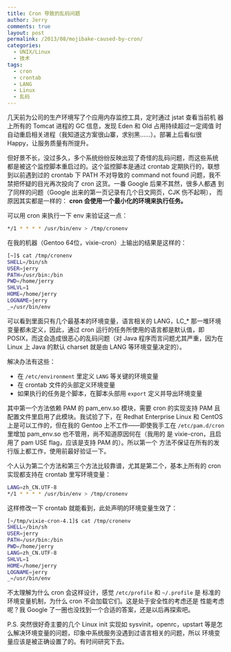 ```yaml
---
title: Cron 导致的乱码问题
author: Jerry
comments: true
layout: post
permalink: /2013/08/mojibake-caused-by-cron/
categories:
  - UNIX/Linux
  - 技术
tags:
  - cron
  - crontab
  - LANG
  - Linux
  - 乱码
---
```


几天前为公司的生产环境写了个应用内存监控工具，定时通过 jstat 查看当前机
器上所有的 Tomcat 进程的 GC 信息，发现 Eden 和 Old 占用持续超过一定阈值
时自动重启相关进程（我知道这方案很山寨，求别黑……）。部署上后看似很
Happy，让服务质量有所提升。

但好景不长，没过多久，多个系统纷纷反映出现了奇怪的乱码问题，而这些系统
都是被这个监控脚本重启过的。这个监控脚本是通过 crontab 定期执行的，联想
到以前遇到过的 crontab 下 PATH 不对导致的 command not found 问题，我不
禁把怀疑的目光再次投向了 cron 这货。一番 Google 后果不其然，很多人都遇
到了同样的问题（Google 出来的第一页记录有几个日文网页，CJK 伤不起啊），
而原因其实都是一样的： **cron 会使用一个最小化的环境来执行任务。**

<!--more-->

可以用 cron 来执行一下 env 来验证这一点：

```sh
*/1 * * * * /usr/bin/env > /tmp/cronenv
```

在我的机器（Gentoo 64位，vixie-cron）上输出的结果是这样的：

```sh
[~]$ cat /tmp/cronenv
SHELL=/bin/sh
USER=jerry
PATH=/usr/bin:/bin
PWD=/home/jerry
SHLVL=1
HOME=/home/jerry
LOGNAME=jerry
_=/usr/bin/env
```

可以看到里面只有几个最基本的环境变量，语言相关的 LANG，LC_* 那一堆环境
变量都未定义，因此，通过 cron 运行的任务所使用的语言都是默认值，即
POSIX，而这会造成很恶心的乱码问题（对 Java 程序而言问题尤其严重，因为在
Linux 上 Java 的默认 charset 就是由 LANG 等环境变量决定的）。

解决办法有这些：

   - 在 `/etc/environment` 里定义 `LANG` 等关键的环境变量
   - 在 crontab 文件的头部定义环境变量
   - 如果执行的任务是个脚本，在脚本头部用 `export` 定义并导出环境变量

其中第一个方法依赖 PAM 的 pam_env.so 模块，需要 cron 的实现支持 PAM 且
配置文件里启用了此模块。我试验了下，在 Redhat Enterprise Linux 和
CentOS 上是可以工作的，但在我的 Gentoo 上不工作——即使我手工在
`/etc/pam.d/cron` 里增加 pam_env.so 也不管用，尚不知道原因何在（我用的
是 vixie-cron，且启用了 pam USE flag，应该是支持 PAM 的）。所以第一个
方法不保证在所有的发行版上都工作，使用前最好验证一下。

个人认为第二个方法和第三个方法比较靠谱，尤其是第二个，基本上所有的
cron 实现都支持在 crontab 里写环境变量：

```sh
LANG=zh_CN.UTF-8
*/1 * * * * /usr/bin/env > /tmp/cronenv
```

这样修改一下 crontab 就能看到，此处声明的环境变量生效了：

```sh
[~/tmp/vixie-cron-4.1]$ cat /tmp/cronenv
SHELL=/bin/sh
USER=jerry
PATH=/usr/bin:/bin
PWD=/home/jerry
LANG=zh_CN.UTF-8
SHLVL=1
HOME=/home/jerry
LOGNAME=jerry
_=/usr/bin/env
```

不太理解为什么 cron 会这样设计，感觉 `/etc/profile` 和 `~/.profile` 是
标准的环境变量机制，为什么 cron 不会加载它们。这是处于安全性的考虑还是
性能考虑呢？我 Google 了一圈也没找到一个合适的答案，还是以后再探索吧。

P.S. 突然很好奇主要的几个 Linux init 实现如 sysvinit，openrc，upstart
等是怎么解决环境变量的问题，印象中系统服务没遇到过语言相关的问题，所以
环境变量应该是被正确设置了的。有时间研究下去。
